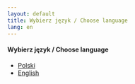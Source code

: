 ```yaml
---
layout: default
title: Wybierz język / Choose language
lang: en
---
```


#### Wybierz język / Choose language

- [Polski](/pl/)
- [English](/en/)
